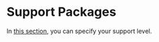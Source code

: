 # Support Packages

In [this section](https://panel.virakcloud.com/user/ticket/plans), you can specify your support level.

<DarkModeImage
  dark-src="/images/guides/en/dark/tickets/support-plan.webp"
  light-src="/images/guides/en/light/tickets/support-plan.webp"
  alt="Ticket Plans"
/>
